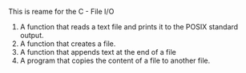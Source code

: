 This is reame for the C - File I/O
1. A function that reads a text file and prints it to the POSIX standard output.
2. A function that creates a file.
3. A function that appends text at the end of a file
4. A program that copies the content of a file to another file.
